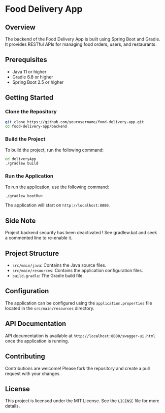 # Food Delivery App

## Overview
The backend of the Food Delivery App is built using Spring Boot and Gradle. It provides RESTful APIs for managing food orders, users, and restaurants.

## Prerequisites
- Java 11 or higher
- Gradle 6.8 or higher
- Spring Boot 2.5 or higher

## Getting Started

### Clone the Repository
```bash
git clone https://github.com/yourusername/food-delivery-app.git
cd food-delivery-app/backend
```

### Build the Project
To build the project, run the following command:
```bash
cd deliveryApp
./gradlew build
```

### Run the Application
To run the application, use the following command:
```bash
./gradlew bootRun
```

The application will start on `http://localhost:8080`.

## Side Note
Project backend security has been deactivated ! See gradlew.bat and seek a commented line to re-enable it.

## Project Structure
- `src/main/java`: Contains the Java source files.
- `src/main/resources`: Contains the application configuration files.
- `build.gradle`: The Gradle build file.

## Configuration
The application can be configured using the `application.properties` file located in the `src/main/resources` directory.

## API Documentation
API documentation is available at `http://localhost:8080/swagger-ui.html` once the application is running.

## Contributing
Contributions are welcome! Please fork the repository and create a pull request with your changes.

## License
This project is licensed under the MIT License. See the `LICENSE` file for more details.